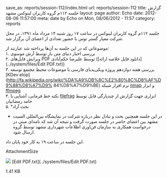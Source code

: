 save_as: reports/session-112/index.html
url: reports/session-112
title: گزارش جلسه ۱۱۲م گروه کاربران لینوکس مشهد
layout: page
author: Echo
date: 2012-08-06 11:57:00
meta: date by Echo on Mon, 08/06/2012 - 11:57
category: reports

جلسه ۱۱۲م گروه کاربران لینوکس در ساعت ۱۷ روز شنبه ۱۴ مرداد ماه ۱۳۹۱، در محل
شرکت معیار گستر توس با حضور تعدادی از اعضای آن برگزار شد.


<!--more-->


موضوعاتی که در این جلسه به آن‌ها پرداخته شد عبارتند از:  
۱. بررسی اخبار دنیای متن باز توسط آرش موسوی  
۲. ویرایش فایل‌های PDF توسط علیرضا حکم‌آبادی ([دانلود فایل خلاصه
ارائه](../system/files/Edit PDF.txt))  
۳. بررسی هفته دوازدهم پروژه ویکی‌پدیای فارسی با موضوعات محیط مجتمع توسعه [KDev
elop](http://fa.wikipedia.org/wiki/%DA%A9%DB%8C%E2%80%8C%D8%AF%D9%88%D8%A7%D9%
84%D8%A7%D9%BE) نرم افزار شبکه
[nmap](http://fa.wikipedia.org/wiki/%D8%A7%D9%86%E2%80%8C%D9%85%D9%BE) و ابزار
[ffmpeg ](http://fa.wikipedia.org/wiki/FFmpeg)  
۴. نکته خط فرمانی، آشنایی با [filefrag](http://man.cx/filefrag) ابزاری جهت
گزارش از چندپارگی فایل توسط حامد رمضانیان  
۵. *بحث آزاد



* در این جلسه همچنین بحث و تبادل نظر درباره شرکت در نمایشگاه بین‌المللی السیت مشهد بین اعضای حاضر در جلسه صورت گرفت و نتیجه آن شد که نامه‌ای مبنی در درخواست همکاری به سازمان فن‌اوری اطلاعات شهرداری مشهد توسط گروه ارسال شود.



این جلسه در ساعت ۱۹ به کار خود پایان داد.



AttachmentSize

![](http://www.mashhadlug.org/modules/file/icons/textplain.png) [Edit
PDF.txt](../system/files/Edit PDF.txt)

1.41 KB
